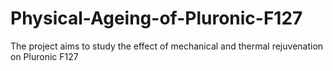 # Physical-Ageing-of-Pluronic-F127
The project aims to study the effect of mechanical and thermal rejuvenation on Pluronic F127
